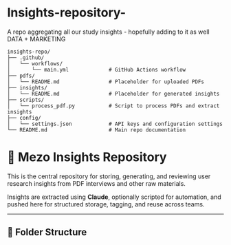 # Insights-repository-
A repo aggregating all our study insights - hopefully adding to it as well DATA + MARKETING 

```
insights-repo/
├── .github/
│   └── workflows/
│       └── main.yml             # GitHub Actions workflow
├── pdfs/
│   └── README.md                # Placeholder for uploaded PDFs
├── insights/
│   └── README.md                # Placeholder for generated insights
├── scripts/
│   └── process_pdf.py           # Script to process PDFs and extract insights
├── config/
│   └── settings.json            # API keys and configuration settings
└── README.md                    # Main repo documentation
```

# 🧠 Mezo Insights Repository

This is the central repository for storing, generating, and reviewing user research insights from PDF interviews and other raw materials.

Insights are extracted using **Claude**, optionally scripted for automation, and pushed here for structured storage, tagging, and reuse across teams.

---

## 📁 Folder Structure

